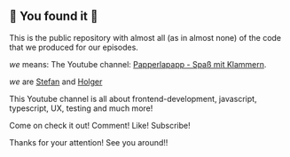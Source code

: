 ## 🎉 You found it 🎉

This is the public repository with almost all (as in almost none) of the code that we produced for our episodes.

*we* means: The Youtube channel: [Papperlapapp - Spaß mit Klammern](https://papperlapapp.dev/). 

*we* are [Stefan](https://github.com/stefan-spittank) and [Holger](https://github.com/holgergp)

This Youtube channel is all about frontend-development, javascript, typescript, UX, testing and much more!


Come on check it out! Comment! Like! Subscribe! 

Thanks for your attention! See you around!!
